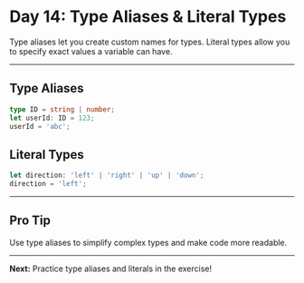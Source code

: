 # Day 14: Type Aliases & Literal Types

Type aliases let you create custom names for types. Literal types allow you to specify exact values a variable can have.

---

## Type Aliases
```ts
type ID = string | number;
let userId: ID = 123;
userId = 'abc';
```

## Literal Types
```ts
let direction: 'left' | 'right' | 'up' | 'down';
direction = 'left';
```

---

## Pro Tip
Use type aliases to simplify complex types and make code more readable.

---

**Next:** Practice type aliases and literals in the exercise!
